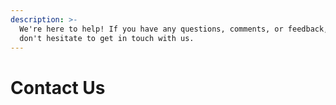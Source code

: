 ```yaml
---
description: >-
  We're here to help! If you have any questions, comments, or feedback, please
  don't hesitate to get in touch with us.
---
```


# Contact Us

